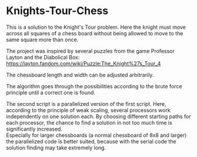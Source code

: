 # Knights-Tour-Chess

This is a solution to the Knight's Tour problem. Here the knight must move across all squares of a chess board without being allowed to move to the same square more than once.  

The project was inspired by several puzzles from the game Professor Layton and the Diabolical Box:
https://layton.fandom.com/wiki/Puzzle:The_Knight%27s_Tour_4  

The chessboard length and width can be adjusted arbitrarily.   

The algorithm goes through the possibilities according to the brute force principle until a correct one is found.  

The second script is a parallelized version of the first script. Here, according to the principle of weak scaling, several processors work independently on one solution each. 
By choosing different starting paths for each processor, the chance to find a solution in not too much time is significantly increased.  
Especially for larger chessboards (a normal chessboard of 8x8 and larger) the parallelized code is better suited, because with the serial code the solution finding may take extremely long.
